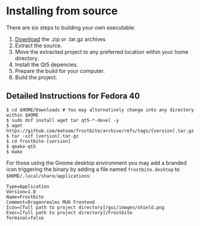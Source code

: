 # Installing from source

There are six steps to building your own executable:

1. [Download](https://github.com/matoom/frostbite/releases) the .zip or .tar.gz archives
3. Extract the source.
4. Move the extracted project to any preferred location within your home directory.
2. Install the Qt5 depencies.
5. Prepare the build for your computer.
6. Build the project.

## Detailed Instructions for Fedora 40

```shell
$ cd $HOME/Downloads # You may alternatively change into any directory within $HOME
$ sudo dnf install wget tar qt5-*-devel -y
$ wget https://github.com/matoom/frostbite/archive/refs/tags/[version].tar.gz
$ tar -xzf [version].tar.gz
$ cd frostbite-[version]
$ qmake-qt5
$ make
```
For those using the Gnome desktop environment you may add a branded
icon triggering the binary by adding a file named
`frostbite.desktop` to `$HOME/.local/share/applications`:

```
Type=Application
Version=1.0
Name=Frostbite
Comment=Dragonrealms MUD Frontend
Icon=[full path to project directory]/gui/images/shield.png
Exec=[full path to project directory]/Frostbite
Terminal=false
```
